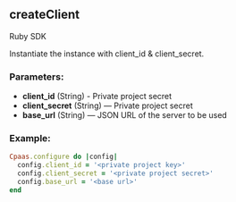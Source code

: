 ## createClient

Ruby SDK

Instantiate the instance with client\_id & client\_secret.

### Parameters:

* **client_id** (String) - Private project secret
* **client_secret** (String) — Private project secret
* **base_url** (String) — JSON URL of the server to be used

### Example:

```ruby
Cpaas.configure do |config|
  config.client_id = '<private project key>'
  config.client_secret = '<private project secret>'
  config.base_url = '<base url>'
end
```